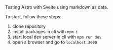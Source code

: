 Testing Astro with Svelte using markdown as data.

To start, follow these steps:

 1. clone repository
 2. install packages in cli with `npm i`
 3. start local dev server in cli with `npm run dev`
 4. open a browser and go to `localhost:3000`
